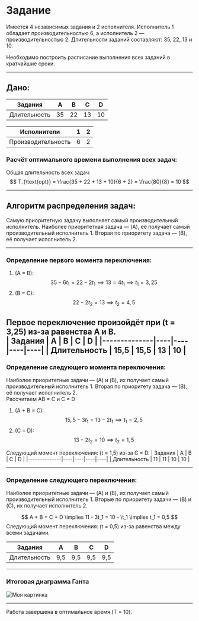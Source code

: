 # Задание  
Имеется 4 независимых задания и 2 исполнителя. Исполнитель 1 обладает производительностью 6, а исполнитель 2 — производительностью 2. Длительности заданий составляют: 35, 22, 13 и 10.  

Необходимо построить расписание выполнения всех заданий в кратчайшие сроки.  

---

## Дано:  

| Задания      | A  | B  | C  | D  |
|--------------|----|----|----|----|
| Длительность | 35 | 22 | 13 | 10 |

| Исполнители  | 1  | 2  |
|--------------|----|----|
| Производительность | 6  | 2  |

### Расчёт оптимального времени выполнения всех задач:  

Общая длительность всех задач:  
$$
T_{\text{opt}} = \frac{35 + 22 + 13 + 10}{6 + 2} = \frac{80}{8} = 10
$$

---

## Алгоритм распределения задач:  
Самую приоритетную задачу выполняет самый производительный исполнитель.
Наиболее приоритетная задача — (A), её получает самый производительный исполнитель 1. Вторая по приоритету задача — (B), её получает исполнитель 2.  

---

### Определение первого момента переключения:  

1. (A = B):  
$$
35 - 6t_1 = 22 - 2t_1 \implies 13 = 4t_1 \implies t_1 = 3,25
$$
2. (B = C):  
$$
22 - 2t_2 = 13 \implies t_2 = 4,5
$$

Первое переключение произойдёт при (t = 3,25) из-за равенства A и B.  
| Задания      | A  | B  | C  | D  |
|--------------|----|----|----|----|
| Длительность | 15,5 | 15,5 | 13 | 10 |
---

### Определение следующего момента переключения:  
Наиболее приоритетные задачи — (A) и (B), их получает самый производительный исполнитель 1. Вторая по приоритету задача — (B), её получает исполнитель 2.  
Рассчитаем AB = C и C = D
1. (A + B = C):  
$$
15,5 - 3t_1 = 13 - 2t_1 \implies t_1 = 2,5
$$
2. (C = D):  
$$
13 - 2t_2 = 10 \implies t_2 = 1,5
$$ 

Следующий момент переключения: (t = 1,5) из-за C = D. 
| Задания      | A  | B  | C  | D  |
|--------------|----|----|----|----|
| Длительность | 11 | 11 | 10 | 10 |

---

### Определение следующего переключения:  
Наиболее приоритетные задачи — (A) и (B), их получает самый производительный исполнитель 1. Вторые по приоритету задачи — (B) и (C), их получает исполнитель 2.  

$$
A + B = C + D \implies 11 - 3t_1 = 10 - \t_1 \implies t_1 = 0,5
$$
Следующий момент переключения: (t = 0,5) из-за равенства между всеми задачами. 

| Задания      | A  | B  | C  | D  |
|--------------|----|----|----|----|
| Длительность | 9,5 | 9,5 | 9,5 | 9,5 |

---

### Итоговая диаграмма Ганта  

![Моя картинка](алг_мих_5.jpg)

---

Работа завершена в оптимальное время (T = 10).